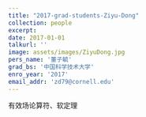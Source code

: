 ```yaml
---
title: "2017-grad-students-Ziyu-Dong"
collection: people
excerpt: 
date: 2017-01-01
talkurl: ''
image: assets/images/ZiyuDong.jpg
pers_name: '董子毓'
grad_bs: '中国科学技术大学'
enro_year: '2017' 
email_addr: 'zd79@cornell.edu'
---
```



有效场论算符、软定理




